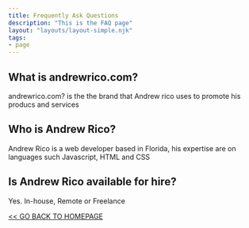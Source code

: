 ```yaml
---
title: Frequently Ask Questions
description: "This is the FAQ page"
layout: "layouts/layout-simple.njk"
tags: 
- page
---
```


## What is andrewrico.com?
andrewrico.com? is the the brand that Andrew rico uses to promote his producs and services

## Who is Andrew Rico?
Andrew Rico is a web developer based in Florida, his expertise are on languages such Javascript, HTML and CSS


## Is Andrew Rico available for hire?
Yes. In-house, Remote or Freelance

<a href="/"><< GO BACK TO HOMEPAGE</a>